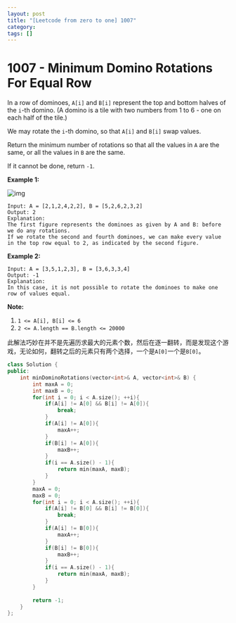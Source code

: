 ```yaml
---
layout: post
title: "[Leetcode from zero to one] 1007"
category: 
tags: []
---
```


# 1007 - Minimum Domino Rotations For Equal Row

In a row of dominoes, `A[i]` and `B[i]` represent the top and bottom halves of the `i`-th domino.  (A domino is a tile with two numbers from 1 to 6 - one on each half of the tile.)

We may rotate the `i`-th domino, so that `A[i]` and `B[i]` swap values.

Return the minimum number of rotations so that all the values in `A` are the same, or all the values in `B` are the same.

If it cannot be done, return `-1`.

 

**Example 1:**

![img](https://assets.leetcode.com/uploads/2019/03/08/domino.png)

```
Input: A = [2,1,2,4,2,2], B = [5,2,6,2,3,2]
Output: 2
Explanation: 
The first figure represents the dominoes as given by A and B: before we do any rotations.
If we rotate the second and fourth dominoes, we can make every value in the top row equal to 2, as indicated by the second figure.
```

**Example 2:**

```
Input: A = [3,5,1,2,3], B = [3,6,3,3,4]
Output: -1
Explanation: 
In this case, it is not possible to rotate the dominoes to make one row of values equal.
```

 

**Note:**

1. `1 <= A[i], B[i] <= 6`
2. `2 <= A.length == B.length <= 20000`

此解法巧妙在并不是先遍历求最大的元素个数，然后在逐一翻转，而是发现这个游戏，无论如何，翻转之后的元素只有两个选择，一个是`A[0]`一个是`B[0]`。

```c++
class Solution {
public:
    int minDominoRotations(vector<int>& A, vector<int>& B) {
        int maxA = 0;
        int maxB = 0;
        for(int i = 0; i < A.size(); ++i){
            if(A[i] != A[0] && B[i] != A[0]){
                break;
            }
            if(A[i] != A[0]){
                maxA++;
            }
            if(B[i] != A[0]){
                maxB++;
            }
            if(i == A.size() - 1){
                return min(maxA, maxB);
            }
        }
        maxA = 0;
        maxB = 0;
        for(int i = 0; i < A.size(); ++i){
            if(A[i] != B[0] && B[i] != B[0]){
                break;
            }
            if(A[i] != B[0]){
                maxA++;
            }
            if(B[i] != B[0]){
                maxB++;
            }
            if(i == A.size() - 1){
                return min(maxA, maxB);
            }
        }
        
        return -1;
    }
};
```

